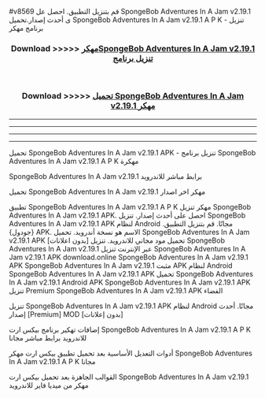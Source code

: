 #v8569 قم بتنزيل التطبيق. احصل عل SpongeBob Adventures In A Jam v2.19.1 ى أحدث إصدار.تحميل SpongeBob Adventures In A Jam v2.19.1 A P K - تنزيل برنامج مهكر



<div align="center">
<h3>Download >>>>> <a href="https://ar-sites.web.app/?ar= SpongeBob Adventures In A Jam v2.19.1">مهكرSpongeBob Adventures In A Jam v2.19.1 تنزيل برنامج</a></h3><br>

<h3>Download >>>>> <a href="https://ar-sites.web.app/?ar= SpongeBob Adventures In A Jam v2.19.1">تحميل SpongeBob Adventures In A Jam v2.19.1 مهكر</a></h3>
</div>


----------------------------------------------------------

----------------------------------------------------------

----------------------------------------------------------

----------------------------------------------------------


تحميل SpongeBob Adventures In A Jam v2.19.1 APK - تنزيل برنامج SpongeBob Adventures In A Jam v2.19.1 A P K مهكرة

SpongeBob Adventures In A Jam v2.19.1 برابط مباشر للاندرويد

تحميل SpongeBob Adventures In A Jam v2.19.1 مهكر اخر اصدار

تطبيق SpongeBob Adventures In A Jam v2.19.1 A P K مهكر
تنزيل SpongeBob Adventures In A Jam v2.19.1 APK. احصل على أحدث إصدار.
تنزيل SpongeBob Adventures In A Jam v2.19.1 APK لنظام Android مجانًا.
قم بتنزيل التطبيق. {جودول} APK. الاسم هو نسخة أندرويد.
تحميل SpongeBob Adventures In A Jam v2.19.1 APK [بدون اعلانات]
تحميل مود مجاني للاندرويد.
تنزيل SpongeBob Adventures In A Jam v2.19.1 عبر الإنترنت
تنزيل SpongeBob Adventures In A Jam v2.19.1 APK
download.online SpongeBob Adventures In A Jam v2.19.1 APK
SpongeBob Adventures In A Jam v2.19.1 مثبت APK لنظام Android
SpongeBob Adventures In A Jam v2.19.1 APK
تحميل SpongeBob Adventures In A Jam v2.19.1 Android APK
SpongeBob Adventures In A Jam v2.19.1 APK تنزيل Premium
SpongeBob Adventures In A Jam v2.19.1 APK الفضاء

تنزيل SpongeBob Adventures In A Jam v2.19.1 APK لنظام Android مجانًا. أحدث إصدار [Premium] MOD [بدون إعلانات]

إضافات تهكير برنامج بيكس ارت SpongeBob Adventures In A Jam v2.19.1 A P K للاندرويد برابط مباشر مجانا

أدوات التعديل الأساسية بعد تحميل تطبيق بيكس ارت مهكر SpongeBob Adventures In A Jam v2.19.1 A P K مجانا

القوالب الجاهزة بعد تحميل بيكس ارت SpongeBob Adventures In A Jam v2.19.1 مهكر من ميديا فاير للاندرويد



